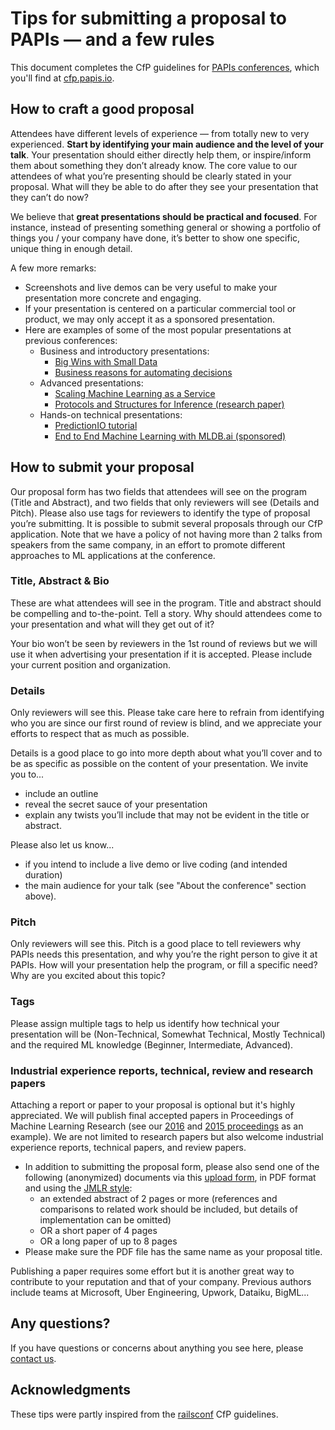 # Tips for submitting a proposal to PAPIs — and a few rules

This document completes the CfP guidelines for [PAPIs conferences](http://papis.io), which you'll find at [cfp.papis.io](http://cfp.papis.io/).

## How to craft a good proposal

Attendees have different levels of experience — from totally new to very experienced. **Start by identifying your main audience and the level of your talk**. Your presentation should either directly help them, or inspire/inform them about something they don’t already know. The core value to our attendees of what you’re presenting should be clearly stated in your proposal. What will they be able to do after they see your presentation that they can’t do now?

We believe that **great presentations should be practical and focused**. For instance, instead of presenting something general or showing a portfolio of things you / your company have done, it’s better to show one specific, unique thing in enough detail.

A few more remarks:

- Screenshots and live demos can be very useful to make your presentation more concrete and engaging.
- If your presentation is centered on a particular commercial tool or product, we may only accept it as a sponsored presentation.
- Here are examples of some of the most popular presentations at previous conferences:
  - Business and introductory presentations:
    - [Big Wins with Small Data](http://lanyrd.com/2015/papis2015/sdpcdh/)
    - [Business reasons for automating decisions](https://www.youtube.com/watch?v=fKQJAu6k7pQ)
  - Advanced presentations:
    - [Scaling Machine Learning as a Service](http://proceedings.mlr.press/v67/li17a/li17a.pdf)
    - [Protocols and Structures for Inference (research paper)](http://jmlr.org/proceedings/papers/v50/montgomery15.pdf)
  - Hands-on technical presentations:
    - [PredictionIO tutorial](https://www.youtube.com/watch?v=zeGnILRIdUk&list=PLex5Agivp-gh3tYo9yCY9Dgcj3nXYol1k&index=13)
    - [End to End Machine Learning with MLDB.ai (sponsored)](https://twitter.com/mldbai/status/786230824727445504)

## How to submit your proposal

Our proposal form has two fields that attendees will see on the program (Title and Abstract), and two fields that only reviewers will see (Details and Pitch). Please also use tags for reviewers to identify the type of proposal you’re submitting. It is possible to submit several proposals through our CfP application. Note that we have a policy of not having more than 2 talks from speakers from the same company, in an effort to promote different approaches to ML applications at the conference.

### Title, Abstract & Bio

These are what attendees will see in the program. Title and abstract should be compelling and to-the-point. Tell a story. Why should attendees come to your presentation and what will they get out of it?

Your bio won’t be seen by reviewers in the 1st round of reviews but we will use it when advertising your presentation if it is accepted. Please include your current position and organization.

### Details

Only reviewers will see this. Please take care here to refrain from identifying who you are since our first round of review is blind, and we appreciate your efforts to respect that as much as possible.

Details is a good place to go into more depth about what you’ll cover and to be as specific as possible on the content of your presentation. We invite you to...

- include an outline
- reveal the secret sauce of your presentation
- explain any twists you’ll include that may not be evident in the title or abstract.

Please also let us know...

- if you intend to include a live demo or live coding (and intended duration)
- the main audience for your talk (see "About the conference" section above).

### Pitch

Only reviewers will see this. Pitch is a good place to tell reviewers why PAPIs needs this presentation, and why you’re the right person to give it at PAPIs. How will your presentation help the program, or fill a specific need? Why are you excited about this topic?

### Tags

Please assign multiple tags to help us identify how technical your presentation will be (Non-Technical, Somewhat Technical, Mostly Technical) and the required ML knowledge (Beginner, Intermediate, Advanced).

### Industrial experience reports, technical, review and research papers

Attaching a report or paper to your proposal is optional but it's highly appreciated. We will publish final accepted papers in Proceedings of Machine Learning Research (see our [2016](http://proceedings.mlr.press/v67/) and [2015 proceedings](http://proceedings.mlr.press/v50/) as an example). We are not limited to research papers but also welcome industrial experience reports, technical papers, and review papers.

- In addition to submitting the proposal form, please also send one of the following (anonymized) documents via this [upload form](https://papisdotio.wufoo.com/forms/xst26ab1dgwqty/), in PDF format and using the [JMLR style](http://www.jmlr.org/format/format.html):
  - an extended abstract of 2 pages or more (references and comparisons to related work should be included, but details of implementation can be omitted)
  - OR a short paper of 4 pages
  - OR a long paper of up to 8 pages
- Please make sure the PDF file has the same name as your proposal title.

Publishing a paper requires some effort but it is another great way to contribute to your reputation and that of your company. Previous authors include teams at Microsoft, Uber Engineering, Upwork, Dataiku, BigML...

## Any questions?

If you have questions or concerns about anything you see here, please [contact us](mailto:program-committee-europe-2018@papis.mailclark.ai).

## Acknowledgments

These tips were partly inspired from the [railsconf](http://railsconf.com/) CfP guidelines.
